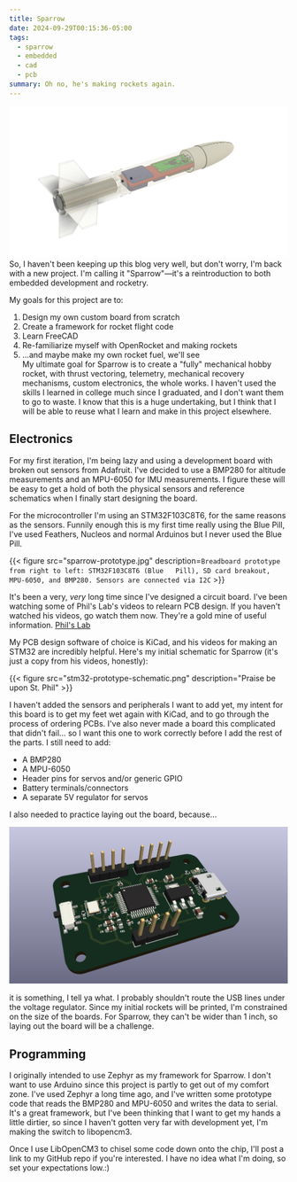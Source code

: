 ```yaml
---
title: Sparrow
date: 2024-09-29T00:15:36-05:00
tags:
  - sparrow
  - embedded
  - cad
  - pcb
summary: Oh no, he's making rockets again.
---
```


![Sparrow Model](sparrow-model.png)  
So, I haven't been keeping up this blog very well, but don't worry, I'm back with a new project. I'm calling it "Sparrow"—it's a reintroduction to both embedded development and rocketry.

My goals for this project are to:

1. Design my own custom board from scratch
2. Create a framework for rocket flight code
3. Learn FreeCAD
4. Re-familiarize myself with OpenRocket and making rockets
5. …and maybe make my own rocket fuel, we'll see  
 My ultimate goal for Sparrow is to create a "fully" mechanical hobby rocket, with thrust vectoring, telemetry, mechanical recovery mechanisms, custom electronics, the whole works. I haven't used the skills I learned in college much since I graduated, and I don't want them to go to waste. I know that this is a huge undertaking, but I think that I will be able to reuse what I learn and make in this project elsewhere.

## Electronics

For my first iteration, I'm being lazy and using a development board with broken out sensors from Adafruit. I've decided to use a BMP280 for altitude measurements and an MPU-6050 for IMU measurements. I figure these will be easy to get a hold of both the physical sensors and reference schematics when I finally start designing the board.  

For the microcontroller I'm using an STM32F103C8T6, for the same reasons as the sensors. Funnily enough this is my first time really using the Blue Pill, I've used Feathers, Nucleos and normal Arduinos but I never used the Blue Pill.

{{< figure src="sparrow-prototype.jpg" description=`Breadboard prototype from right to left: STM32F103C8T6 (Blue  
Pill), SD card breakout, MPU-6050, and BMP280. Sensors are connected via I2C` >}}

It's been a very, _very_ long time since I've designed a circuit board. I've been watching some of Phil's Lab's videos to relearn PCB design. If you haven't watched his videos, go watch them now. They're a gold mine of useful information. [Phil's Lab](https://www.youtube.com/c/phils94)

My PCB design software of choice is KiCad, and his videos for making an STM32 are incredibly helpful. Here's my initial schematic for Sparrow (it's just a copy from his videos, honestly):

{{< figure src="stm32-prototype-schematic.png" description="Praise be upon St. Phil" >}}

I haven't added the sensors and peripherals I want to add yet, my intent for this board is to get my feet wet again with KiCad, and to go through the process of ordering PCBs. I've also never made a board this complicated that didn't fail… so I want this one to work correctly before I add the rest of the parts. I still need to add:

- A BMP280
- A MPU-6050
- Header pins for servos and/or generic GPIO
- Battery terminals/connectors
- A separate 5V regulator for servos

I also needed to practice laying out the board, because…

![STM32 Prototype Board](stm32-prototype-board.png)  

 it is something, I tell ya what. I probably shouldn't route the USB lines under the voltage regulator. Since my initial rockets will be printed, I'm constrained on the size of the boards. For Sparrow, they can't be wider than 1 inch, so laying out the board will be a challenge.

## Programming

I originally intended to use Zephyr as my framework for Sparrow. I don't want to use Arduino since this project is partly to get out of my comfort zone. I've used Zephyr a long time ago, and I've written some prototype code that reads the BMP280 and MPU-6050 and writes the data to serial. It's a great framework, but I've been thinking that I want to get my hands a little dirtier, so since I haven't gotten very far with development yet, I'm making the switch to libopencm3.

Once I use LibOpenCM3 to chisel some code down onto the chip, I'll post a link to my GitHub repo if you're interested. I have no idea what I'm doing, so set your expectations low.:)

